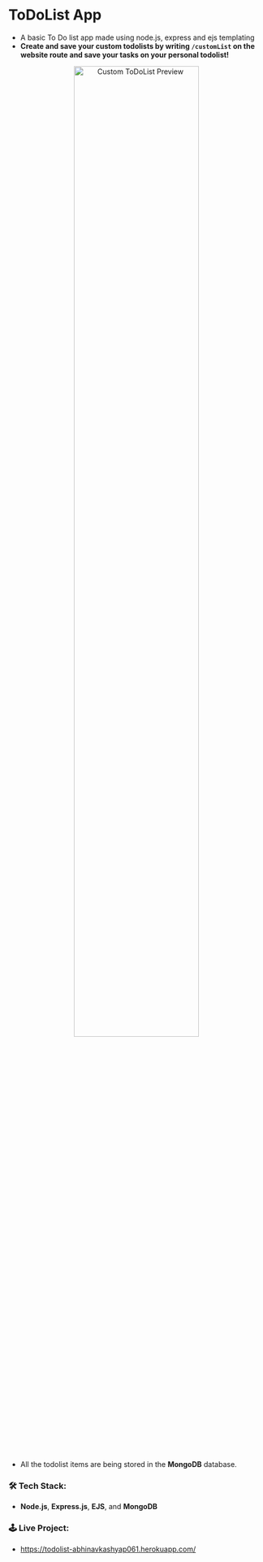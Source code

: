 # ToDoList App
- A basic To Do list app made using node.js, express and ejs templating
- **Create and save your custom todolists by writing `/customList` on the website route and save your tasks on your personal todolist!**

<p align="center">
<img src="https://github.com/abhinavkashyap061/todolist/blob/main/readme-assets/customlist-preview.jpg?raw=true" alt="Custom ToDoList Preview" width="70%">
</p>

- All the todolist items are being stored in the **MongoDB** database.

<!-- <img src="https://github.com/abhinavkashyap061/todolist/blob/main/readme-assets/homepage-preview.jpg?raw=true" alt="Today ToDoList Preview"> -->


### 🛠 Tech Stack:
- **Node.js**, **Express.js**, **EJS**, and **MongoDB**

### 🕹 Live Project:
- https://todolist-abhinavkashyap061.herokuapp.com/
